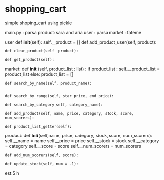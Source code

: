 # shopping_cart
simple shoping_cart using pickle

main.py : parsa
product: sara and aria
user : parsa
market : fateme

user
def __init__(self):
        self.__product = []
    def add_product_user(self, product):
        
    def clear_product(self, product):
        
    def get_product(self):
market:
 def __init__ (self, product_list  : list) :
        if product_list :
            self.__product_list = product_list
        else:
            product_list = []

    def search_by_name(self, product_name):
    
    
    def search_by_range(self, star_price, end_price):

    def search_by_category(self, category_name):

    def add_product(self, name, price, category, stock, score, num_scorers):
    
    def product_list_getter(self):

product:
def __init__(self,name, price, category, stock, score, num_scorers):
        self.__name = name
        self.__price = price
        self.__stock = stock
        self.__category = category
        self.__score = score
        self.__num_scorers = num_scorers

    def add_num_scorers(self, score):

    def update_stock(self, num = -1):
est:5 h

